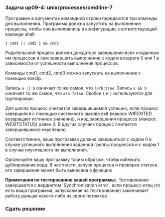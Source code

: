 ### Задача up09-4: unix/processes/cmdline-7

Программе в аргументах командной строки передаются три команды для
выполнения. Программа должна запустить на выполнение процессы, чтобы они
выполнялись в конфигурации, соответствующей команде shell:

    { cmd1 || cmd2 } && cmd3

Родительский процесс должен дождаться завершения всех созданных им
процессов и сам завершить выполнение с кодом возврата 0 или 1 в
зависимости от успешности выполнения процессов.

Команды cmd1, cmd2, cmd3 можно запускать на выполнение с помощью execlp.

Запись `a || b` означает то же самое, что `!a?b:true`. Запись `a && b`
означает то же самое, что `a?b:false`. Скобки `{` и `}` используются для
группировки.

Для шелла процесс считается завершившимся успешно, если процесс
завершился с помощью системного вызова exit (макрос WIFEXITED возвращает
истинное значение), и код завершения процесса (макрос WEXITSTATUS) равен
0. В других случаях процесс считается завершившимся неуспешно.

Соответственно, ваша программа должна завершиться с кодом 0 в случае
успешного выполнения заданной группы процессов и с кодом 1 в случае
неуспешного их выполнения.

Организуйте вашу программу таким образом, чтобы избежать дублирование
кода. В частности, запуск процесса и проверка статуса его завершения
может быть вынесена в функцию.

**Примечания по тестированию вашей программы:**. Тестирование
завершается с вердиктом 'Synchronization error', если процесс-отец (то
есть ваша программа, запускаемая на тестирование) заканчивает работу
раньше какого-либо из своих потомков.

### Сдать решение
